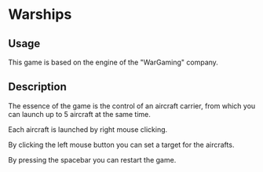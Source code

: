 Warships
=========================

## Usage
This game is based on the engine of the "WarGaming" company.

## Description
The essence of the game is the control of an aircraft carrier, from which you can launch up to 5 aircraft at the same time.

Each aircraft is launched by right mouse clicking. 

By clicking the left mouse button you can set a target for the aircrafts.

By pressing the spacebar you can restart the game.
